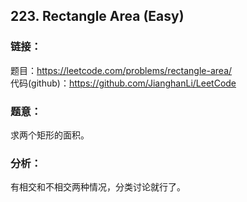 ## 223. Rectangle Area (Easy)

### **链接**：
题目：https://leetcode.com/problems/rectangle-area/  
代码(github)：https://github.com/JianghanLi/LeetCode

### **题意**：

求两个矩形的面积。

### **分析**：

有相交和不相交两种情况，分类讨论就行了。

